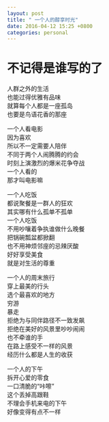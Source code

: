 ```yaml
---
layout: post
title: " 一个人的醇享时光"
date: 2016-04-12 15:25 +0800
categories: personal
---
```

# 不记得是谁写的了

人群之外的生活  
也能过得优雅有品味  
就算每个人都是一座孤岛  
也要是鸟语花香的那座  

一个人看电影  
因为喜欢  
所以不一定需要人陪伴  
不同于两个人闹腾腾的约会  
时刻上演激烈的爆米花争夺战  
一个人看的  
那才叫电影嘛  

一个人吃饭  
都说聚餐是一群人的狂欢  
其实哪有什么孤单不孤单  
一个人吃饭  
不用吵嚷着争执谁做什么晚餐  
把锅碗瓢盆都掀翻  
也不用神烦邻座的忌辣厌酸  
好好享受美食  
就是对生活的尊重  

一个人的周末旅行  
穿上最美的行头  
选个最喜欢的地方  
穷游  
暴走  
拒绝为与同伴路径不一致发飙  
拒绝在美好的风景里吵吵闹闹  
也不牵谁的手  
在路上感受不一样的风景  
经历什么都是人生的收获  

一个人的下午  
拆开心爱的零食  
一口清脆的“咔嚓”  
这个丢掉高跟鞋  
不理会手机来电的下午  
好像变得有点不一样
